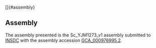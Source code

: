 []{#assembly}

Assembly
--------

The assembly presented is the Sc\_YJM1273\_v1 assembly submitted to
[INSDC](http://www.insdc.org) with the assembly accession
[GCA\_000976995.2](http://www.ebi.ac.uk/ena/data/view/GCA_000976995.2).
